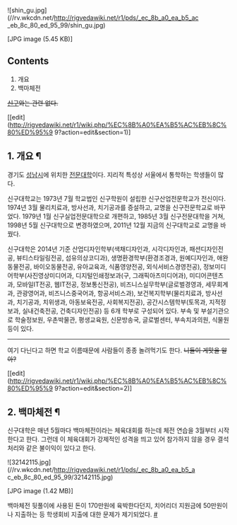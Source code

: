 ![shin_gu.jpg](//rv.wkcdn.net/http://rigvedawiki.net/r1/pds/_ec_8b_a0_ea_b5_ac
_eb_8c_80_ed_95_99/shin_gu.jpg)

[JPG image (5.45 KB)]

  

## Contents

    

1. 개요 
2. 백마체전 

<del>[신구](%EC%8B%A0%EA%B5%AC.md)와는 관련 없다.</del>

[[edit](http://rigvedawiki.net/r1/wiki.php/%EC%8B%A0%EA%B5%AC%EB%8C%80%ED%95%9
9?action=edit&section=1)]

## 1. 개요 ¶

경기도 [성남시](%EC%84%B1%EB%82%A8%EC%8B%9C.md)에 위치한
[전문대학](%EC%A0%84%EB%AC%B8%EB%8C%80%ED%95%99.md)이다. 지리적 특성상 서울에서 통학하는 학생들이
많다.

  
  

신구대학교는 1973년 7월 학교법인 신구학원이 설립한 신구산업전문학교가 전신이다. 1974년 3월 물리치료과, 방사선과, 치기공과를
증설하고, 교명을 신구전문학교로 바꾸었다. 1979년 1월 신구실업전문대학으로 개편하고, 1985년 3월 신구전문대학을 거쳐, 1998년
5월 신구대학으로 변경하였으며, 2011년 12월 지금의 신구대학교로 교명을 바꿨다.

  

신구대학은 2014년 기준 산업디자인학부(색채디자인과, 시각디자인과, 패션디자인전공, 뷰티스타일링전공, 섬유의상코디과),
생명환경학부(환경조경과, 원예디자인과, 애완동물전공, 바이오동물전공, 유아교육과, 식품영양전공, 외식서비스경영전공),
정보미디어학부(사진영상미디어과, 디지털인쇄정보과(구, 그래픽아츠미디어과), 미디어콘텐츠과, 모바일IT전공, 웹IT전공, 정보통신전공),
비즈니스실무학부(글로벌경영과, 세무회계과, 관광영어과, 비즈니스중국어과, 항공서비스과), 보건복지학부(물리치료과, 방사선과, 치기공과,
치위생과, 아동보육전공, 사회복지전공), 공간시스템학부(토목과, 지적정보과, 실내건축전공, 건축디자인전공) 등 6개 학부로 구성되어 있다.
부속 및 부설기관으로 학술정보원, 우촌박물관, 평생교육원, 신문방송국, 글로벌센터, 부속치과의원, 식물원 등이 있다.

  

* * *

  

여기 다닌다고 하면 학교 이름때문에 사람들이 종종 놀려먹기도 한다. <del>니들이 게맛을 알아?</del>

[[edit](http://rigvedawiki.net/r1/wiki.php/%EC%8B%A0%EA%B5%AC%EB%8C%80%ED%95%9
9?action=edit&section=2)]

## 2. 백마체전 ¶

신구대학은 매년 5월마다 백마체전이라는 체육대회를 하는데 체전 연습을 3월부터 시작한다고 한다. 그런데 이 체육대회가 강제적인 성격을 띄고
있어 참가하지 않을 경우 결석 처리와 같은 불이익이 있다고 한다.

  

![32142115.jpg](//rv.wkcdn.net/http://rigvedawiki.net/r1/pds/_ec_8b_a0_ea_b5_a
c_eb_8c_80_ed_95_99/32142115.jpg)

[JPG image (1.42 MB)]

  
백마체전 뒷풀이에 사용된 돈이 170만원에 육박한다던지, 치어리더 지원금에 50만원이나 지출하는 등 학생회비 지출에 대한 문제가 제기되었다.
[#](http://gall.dcinside.com/board/view/?id=4year_university&no=4401005&page=1
)

